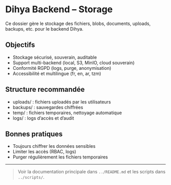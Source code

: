 # Dihya Backend – Storage

Ce dossier gère le stockage des fichiers, blobs, documents, uploads, backups, etc. pour le backend Dihya.

## Objectifs
- Stockage sécurisé, souverain, auditable
- Support multi-backend (local, S3, MinIO, cloud souverain)
- Conformité RGPD (logs, purge, anonymisation)
- Accessibilité et multilingue (fr, en, ar, tzm)

## Structure recommandée
- uploads/ : fichiers uploadés par les utilisateurs
- backups/ : sauvegardes chiffrées
- temp/ : fichiers temporaires, nettoyage automatique
- logs/ : logs d’accès et d’audit

## Bonnes pratiques
- Toujours chiffrer les données sensibles
- Limiter les accès (RBAC, logs)
- Purger régulièrement les fichiers temporaires

---

> Voir la documentation principale dans `../README.md` et les scripts dans `../scripts/`.

